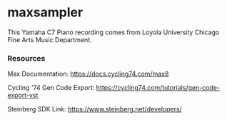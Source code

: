 # maxsampler
This Yamaha C7 Piano recording comes from Loyola University Chicago Fine Arts Music Department.

### Resources 
Max Documentation: https://docs.cycling74.com/max8

Cycling '74 Gen Code Export: https://cycling74.com/tutorials/gen-code-export-vst

Steinberg SDK Link: https://www.steinberg.net/developers/
